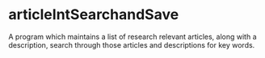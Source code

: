 articleIntSearchandSave
=======================

A program which maintains a list of research relevant articles, along with a description, search through those articles and descriptions for key words. 
